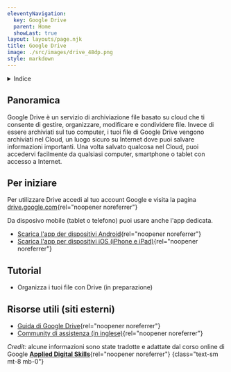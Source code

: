 ```yaml
---
eleventyNavigation:
  key: Google Drive
  parent: Home
  showLast: true
layout: layouts/page.njk
title: Google Drive
image: ./src/images/drive_48dp.png
style: markdown
---
```

<details>
<summary>
Indice
</summary>

<nav>

- [Panoramica](#panoramica)
- [Per iniziare](#per-iniziare)
- [Tutorial](#tutorial)
- [Risorse utili](<#risorse-utili-(siti-esterni)>)

</nav>
</details>

## Panoramica

Google Drive è un servizio di archiviazione file basato su cloud che ti consente di gestire, organizzare, modificare e condividere file. Invece di essere archiviati sul tuo computer, i tuoi file di Google Drive vengono archiviati nel Cloud, un luogo sicuro su Internet dove puoi salvare informazioni importanti. Una volta salvato qualcosa nel Cloud, puoi accedervi facilmente da qualsiasi computer, smartphone o tablet con accesso a Internet.

## Per iniziare

Per utilizzare Drive accedi al tuo account Google e visita la pagina [drive.google.com](https://drive.google.com){rel="noopener noreferrer"}

Da disposivo mobile (tablet o telefono) puoi usare anche l'app dedicata.
- [Scarica l'app der dispositivi Android](https://play.google.com/store/apps/details?id=com.google.android.apps.docs){rel="noopener noreferrer"}
- [Scarica l'app per dispositivi iOS (iPhone e iPad)](https://itunes.apple.com/app/google-drive-free-online-storage/id507874739){rel="noopener noreferrer"}

## Tutorial

- Organizza i tuoi file con Drive (in preparazione)

## Risorse utili (siti esterni)

- [Guida di Google Drive](https://support.google.com/drive){rel="noopener noreferrer"}
- [Community di assistenza (in inglese)](https://support.google.com/drive/community){rel="noopener noreferrer"}
</details>

_Credit:_ alcune informazioni sono state tradotte e adattate dal corso online di Google [**Applied Digital Skills**](https://applieddigitalskills.withgoogle.com/c/college-and-continuing-education/en/g-suite-certification-drive/g-suite-certification-drive/introduction-to-g-suite-certification-drive.html){rel="noopener noreferrer"}
{class="text-sm mt-8 mb-0"}